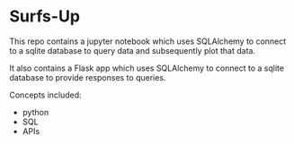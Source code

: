 # Surfs-Up
This repo contains a jupyter notebook which uses SQLAlchemy to connect to a sqlite database to query data and subsequently plot that data. 

It also contains a Flask app which uses SQLAlchemy to connect to a sqlite database to provide responses to queries. 

Concepts included:
* python
* SQL
* APIs
